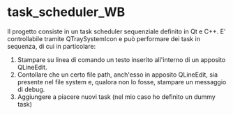# task_scheduler_WB

Il progetto consiste in un task scheduler sequenziale definito in Qt e C++. 
E' controllabile tramite QTraySystemIcon e può performare dei task in sequenza, di cui in particolare:
1) Stampare su linea di comando un testo inserito all'interno di un apposito QLineEdit.
2) Contollare che un certo file path, anch'esso in apposito QLineEdit, sia presente nel file system e, qualora non lo fosse, stampare un messaggio di debug.
3) Aggiungere a piacere nuovi task (nel mio caso ho definito un dummy task)

   
